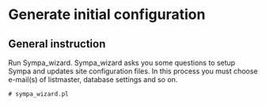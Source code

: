 Generate initial configuration
==============================

General instruction
-------------------

Run Sympa_wizard.  Sympa_wizard asks you some questions to setup
Sympa and updates site configuration files.  In this process you must
choose e-mail(s) of listmaster, database settings and so on.

```
# sympa_wizard.pl
```

